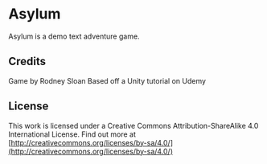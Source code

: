 # Asylum
Asylum is a demo text adventure game.

## Credits
Game by Rodney Sloan
Based off a Unity tutorial on Udemy

## License
This work is licensed under a Creative Commons Attribution-ShareAlike 4.0 International License.
Find out more at [http://creativecommons.org/licenses/by-sa/4.0/](http://creativecommons.org/licenses/by-sa/4.0/)
